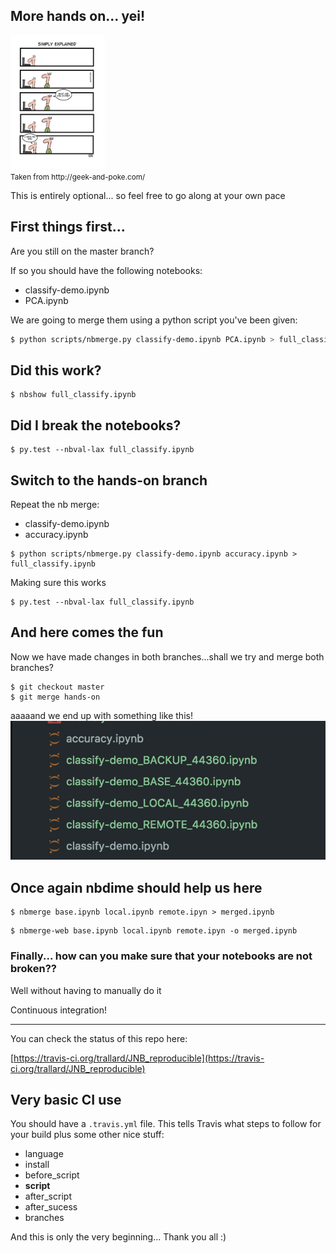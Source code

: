 <section class='dark-diagonal'>

<h2>More hands on... yei!</h2>
<img src="resources/noidea.jpg"  style='width:30%'>
<br>
<small> Taken from http://geek-and-poke.com/ </small>
<br>
<div class='float_modal fragment fade-in'>
  <p class='modal_p'> This is entirely optional... so feel free
  to go along at your own pace </p>
</div>
</section>



## First things first...
Are you still on the <accent-text> master</accent-text> branch?

If so you should have the following notebooks:
- classify-demo.ipynb
- PCA.ipynb

We are going to merge them using a python script you've been given:
```bash
$ python scripts/nbmerge.py classify-demo.ipynb PCA.ipynb > full_classify.ipynb
```



## Did this work?
```
$ nbshow full_classify.ipynb
```

## Did I break the notebooks?
```
$ py.test --nbval-lax full_classify.ipynb
```



## Switch to the <accent-text>hands-on</accent-text> branch
Repeat the nb merge:
- classify-demo.ipynb
- accuracy.ipynb

```
$ python scripts/nbmerge.py classify-demo.ipynb accuracy.ipynb > full_classify.ipynb
```
Making sure this works
```
$ py.test --nbval-lax full_classify.ipynb
```



## And here comes the fun
Now we have made changes in both branches...shall we try and merge both branches?
```
$ git checkout master
$ git merge hands-on
```

aaaaand we end up with something like this! <!-- .element: class="fragment" -->
<img src ='resources/conflict.png'> <!-- .element: class="fragment" -->



## Once again nbdime should help us here

```
$ nbmerge base.ipynb local.ipynb remote.ipyn > merged.ipynb
```

```
$ nbmerge-web base.ipynb local.ipynb remote.ipyn -o merged.ipynb
```



### Finally... how can you make sure that your notebooks are not broken??
 Well without having to manually do it<!-- .element: class="fragment" -->

 <accent-text> Continuous integration!</accent-text> <!-- .element: class="fragment" -->

---

You can check the status of this repo here: <!-- .element: class="fragment" -->

[https://travis-ci.org/trallard/JNB_reproducible](https://travis-ci.org/trallard/JNB_reproducible) <!-- .element: class="fragment" -->



## Very basic CI use
You should have a `.travis.yml` file. This tells Travis what steps to follow for your build plus some other nice stuff:

- language
- install
- before_script
- <strong> script </strong>
- after_script
- after_sucess
- branches



<display-text> And this is only the very beginning... </display-text>
<display-text> Thank you all :)  </display-text>
